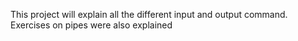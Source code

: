 This project will explain all the different input and output command. 
Exercises on pipes were also explained
